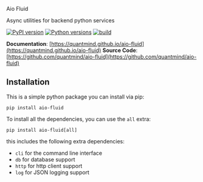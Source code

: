 Aio Fluid

Async utilities for backend python services

[![PyPI version](https://badge.fury.io/py/aio-fluid.svg)](https://badge.fury.io/py/aio-fluid)
[![Python versions](https://img.shields.io/pypi/pyversions/aio-fluid.svg)](https://pypi.org/project/aio-fluid)
[![build](https://github.com/quantmind/fluid/workflows/build/badge.svg)](https://github.com/quantmind/aio-fluid/actions?query=workflow%3Abuild)

**Documentation**: [https://quantmind.github.io/aio-fluid](https://quantmind.github.io/aio-fluid)
**Source Code**: [https://github.com/quantmind/aio-fluid](https://github.com/quantmind/aio-fluid)


## Installation

This is a simple python package you can install via pip:

```
pip install aio-fluid
```

To install all the dependencies, you can use the `all` extra:

```
pip install aio-fluid[all]
```
this includes the following extra dependencies:

- `cli` for the command line interface
- `db` for database support
- `http` for http client support
- `log` for JSON logging support
